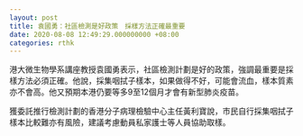 ```yaml
---
layout: post
title: 袁國勇：社區檢測是好政策　採樣方法正確最重要
date: 2020-08-08 12:49:29.000000000 +08:00
categories: rthk
---
```


港大微生物學系講座教授袁國勇表示，社區檢測計劃是好的政策，強調最重要是採樣方法必須正確。他說，採集咽拭子樣本，如果做得不好，可能會流血，樣本質素亦不會高。他又預期本港仍要等多9至12個月才會有新型肺炎疫苗。

獲委託推行檢測計劃的香港分子病理檢驗中心主任黃利寶說，市民自行採集咽拭子樣本比較難亦有風險，建議考慮動員私家護士等人員協助取樣。
